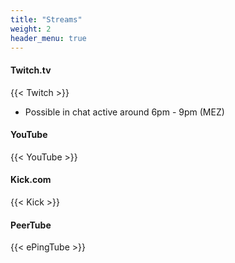```yaml
---
title: "Streams"
weight: 2
header_menu: true
---
```


#### Twitch.tv

{{< Twitch >}}

* Possible in chat active around 6pm - 9pm (MEZ)

#### YouTube

{{< YouTube >}}

#### Kick.com

{{< Kick >}}

#### PeerTube

{{< ePingTube >}}